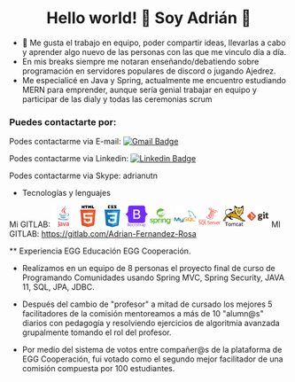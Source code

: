 
<h1 align="center">Hello world! 👋 Soy Adrián 🙂</h1>

- 🤝 Me gusta el trabajo en equipo, poder compartir ideas, llevarlas a cabo y aprender algo nuevo de las personas con las que me vinculo día a día. 
- En mis breaks siempre me notaran enseñando/debatiendo sobre programación en servidores populares de discord o jugando Ajedrez.
- Me especialicé en Java y Spring, actualmente me encuentro estudiando MERN para emprender, aunque sería genial trabajar en equipo y participar de las dialy y todas  las ceremonias scrum
  
  
 


<h3 align="left">Puedes contactarte por:</h3>

   Podes contactarme via E-mail:  [![Gmail Badge](https://img.shields.io/badge/-adrianfr2011@gmail.com-d14836?style=flat-square&logo=Gmail&logoColor=white&link=mailto:adrianfernandezrosa23@gmail.com)](mailto:adrianfernandezrosa23@gmail.com) </li>
   
Podes contactarme via Linkedin: [![Linkedin Badge](https://img.shields.io/badge/-AdriánFernándezRosa-blue?style=flat-square&logo=Linkedin&logoColor=white&link=https://www.linkedin.com/in/adrian-fernandez-rosa/)](https://www.linkedin.com/in/adrian-fernandez-rosa/)

  Podes contactarme via Skype: adrianutn 


* Tecnologías y lenguajes
<p align="left">
  <a>
     Mi GITLAB: 
  <img src ="https://raw.githubusercontent.com/devicons/devicon/2ae2a900d2f041da66e950e4d48052658d850630/icons/java/java-original-wordmark.svg" alt="java" width="40" height="40"/>
 <img src="https://raw.githubusercontent.com/devicons/devicon/master/icons/html5/html5-original-wordmark.svg" alt="html5" width="40" height="40"/>  
  <img src ="https://raw.githubusercontent.com/devicons/devicon/master/icons/css3/css3-original-wordmark.svg" alt="css3" width="40" height="40"/>
  <img src ="https://raw.githubusercontent.com/devicons/devicon/2ae2a900d2f041da66e950e4d48052658d850630/icons/bootstrap/bootstrap-plain-wordmark.svg" alt="bootstrap" width="40" height="40"/>
    <img src ="https://raw.githubusercontent.com/devicons/devicon/2ae2a900d2f041da66e950e4d48052658d850630/icons/spring/spring-original-wordmark.svg" alt="spring" width="40" height="40"/>
 <img src ="https://raw.githubusercontent.com/devicons/devicon/2ae2a900d2f041da66e950e4d48052658d850630/icons/mysql/mysql-original-wordmark.svg" alt="mysql" width="40" height="40"/>
    
<img src ="https://raw.githubusercontent.com/devicons/devicon/2ae2a900d2f041da66e950e4d48052658d850630/icons/microsoftsqlserver/microsoftsqlserver-plain-wordmark.svg" alt="sql Server" width="40" height="40"/>
<img src ="https://raw.githubusercontent.com/devicons/devicon/2ae2a900d2f041da66e950e4d48052658d850630/icons/tomcat/tomcat-original-wordmark.svg" alt="apache tomcat" width="40" height="40"/>   
 <img src ="https://raw.githubusercontent.com/devicons/devicon/2ae2a900d2f041da66e950e4d48052658d850630/icons/git/git-original-wordmark.svg" alt="git" width="40" height="40"/>   
    MI GITLAB: <a href="https://gitlab.com/Adrian-Fernandez-Rosa">https://gitlab.com/Adrian-Fernandez-Rosa</a>
 
   ** Experiencia EGG Educación EGG Cooperación.
     </br>
   * Realizamos en un equipo de 8 personas el proyecto final de curso de Programando Comunidades usando Spring MVC, Spring Security, JAVA 11, SQL, JPA, JDBC.
  * Después del cambio de "profesor" a mitad de cursado los mejores 5 facilitadores de la comisión mentoreamos a más de 10 "alumn@s" diarios con pedagogía y
resolviendo ejercicios de algoritmia avanzada grupalmente tomando el rol del profesor.
   
* Por medio del sistema de votos entre compañer@s de la plataforma de EGG Cooperación, fui votado como el segundo mejor facilitador de una comisión compuesta por 100 estudiantes.
   



</p>
<!--
**Adrian-Fernandez-Rosa/Adrian-Fernandez-Rosa** is a ✨ _special_ ✨ repository because its `README.md` (this file) appears on your GitHub profile.


Here are some ideas to get you started:
que tal es egg cooperacion, reseña egg cooperacion, egg educación, verdadera cooperacion, cursos egg cooperacion,
- 🔭 I’m currently working on ...
- 🌱 I’m currently learning ...
- 👯 I’m looking to collaborate on ...
- 🤔 I’m looking for help with ...
- 💬 Ask me about ...
- 📫 How to reach me: ...
- 😄 Pronouns: ...
- ⚡ Fun fact: ...
-->
